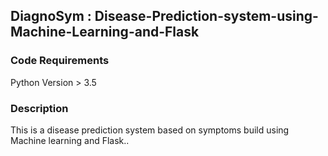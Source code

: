 ## DiagnoSym : Disease-Prediction-system-using-Machine-Learning-and-Flask 
### Code Requirements
Python Version > 3.5

### Description
This is a disease prediction system based on symptoms build using Machine learning and Flask..


```
